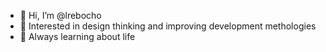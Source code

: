 - 👋 Hi, I’m @lrebocho
- 👀 Interested in design thinking and improving development methologies
- 🌱 Always learning about life

<!---
lrebocho/lrebocho is a ✨ special ✨ repository because its `README.md` (this file) appears on your GitHub profile.
You can click the Preview link to take a look at your changes.
--->
